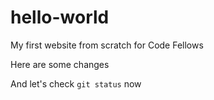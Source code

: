 # hello-world

My first website from scratch for Code Fellows

Here are some changes

<!-- <p style="color: red;">Red Text</p> -->

And let's check `git status` now